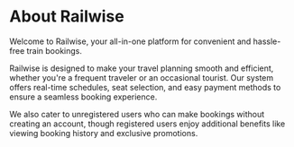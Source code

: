 # About Railwise

Welcome to Railwise, your all-in-one platform for convenient and hassle-free train bookings. 

Railwise is designed to make your travel planning smooth and efficient, whether you're a frequent traveler or an occasional tourist. Our system offers real-time schedules, seat selection, and easy payment methods to ensure a seamless booking experience.

We also cater to unregistered users who can make bookings without creating an account, though registered users enjoy additional benefits like viewing booking history and exclusive promotions.



